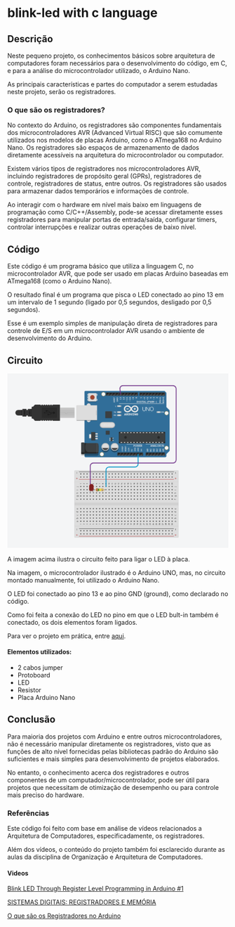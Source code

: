 # blink-led with c language

## Descrição

Neste pequeno projeto, os conhecimentos básicos sobre arquitetura de computadores foram necessários para o desenvolvimento do código, em C, e para a análise do microcontrolador utilizado, o Arduino Nano.

As principais características e partes do computador a serem estudadas neste projeto, serão os registradores.

### O que são os registradores?

No contexto do Arduino, os registradores são componentes fundamentais dos microcontroladores AVR (Advanced Virtual RISC) que são comumente utilizados nos modelos de placas Arduino, como o ATmega168 no Arduino Nano. Os registradores são espaços de armazenamento de dados diretamente acessíveis na arquitetura do microcontrolador ou computador.

Existem vários tipos de registradores nos microcontroladores AVR, incluindo registradores de propósito geral (GPRs), registradores de controle, registradores de status, entre outros. Os registradores são usados para armazenar dados temporários e informações de controle.

Ao interagir com o hardware em nível mais baixo em linguagens de programação como C/C++/Assembly, pode-se acessar diretamente esses registradores para manipular portas de entrada/saída, configurar timers, controlar interrupções e realizar outras operações de baixo nível.

## Código

Este código é um programa básico que utiliza a linguagem C, no microcontrolador AVR, que pode ser usado em placas Arduino baseadas em ATmega168 (como o Arduino Nano). 

O resultado final é um programa que pisca o LED conectado ao pino 13 em um intervalo de 1 segundo (ligado por 0,5 segundos, desligado por 0,5 segundos). 

Esse é um exemplo simples de manipulação direta de registradores para controle de E/S em um microcontrolador AVR usando o ambiente de desenvolvimento do Arduino. 

## Circuito

<img src="circuit.png"/>

A imagem acima ilustra o circuito feito para ligar o LED à placa.

Na imagem, o microcontrolador ilustrado é o Arduino UNO, mas, no circuito montado manualmente, foi utilizado o Arduino Nano.

O LED foi conectado ao pino 13 e ao pino GND (ground), como declarado no código.

Como foi feita a conexão do LED no pino em que o LED bult-in também é conectado, os dois elementos foram ligados.

Para ver o projeto em prática, entre <a href="https://drive.google.com/file/d/1tkWVF4WT-O8KCogvRmqjVSquw-wzlUKv/view?usp=sharing">aqui</a>.

#### Elementos utilizados:
- 2 cabos jumper
- Protoboard
- LED
- Resistor
- Placa Arduino Nano

## Conclusão

Para maioria dos projetos com Arduino e entre outros microcontroladores, não é necessário manipular diretamente os registradores, visto que as funções de alto nível fornecidas pelas bibliotecas padrão do Arduino são suficientes e mais simples para desenvolvimento de projetos elaborados.

No entanto, o conhecimento acerca dos registradores e outros componentes de um computador/microcontrolador, pode ser útil para projetos que necessitam de otimização de desempenho ou para controle mais preciso do hardware.

### Referências

Este código foi feito com base em análise de vídeos relacionados a Arquitetura de Computadores, especificadamente, os registradores.

Além dos vídeos, o conteúdo do projeto também foi esclarecido durante as aulas da disciplina de Organização e Arquitetura de Computadores.


#### Videos
<a href="https://youtu.be/iXJGeQNUdpI?si=gtdrWItd7indpYSd">Blink LED Through Register Level Programming in Arduino #1</a>

<a href="https://youtu.be/9Q37tdEj1go?si=1lrTkTiQQZRpow_P">SISTEMAS DIGITAIS: REGISTRADORES E MEMÓRIA</a>

<a href="https://youtu.be/Zc_4NgoJthU?si=9-cMG0fH0TCDFkou">O que são os Registradores no Arduino</a>
